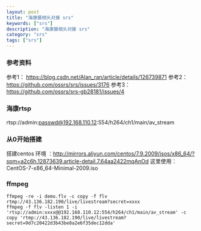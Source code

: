 ```yaml
---
layout: post
title: "海康摄相头对接 srs"
keywords: ["srs"]
description: "海康摄相头对接 srs"
category: "srs"
tags: ["srs"]
---
```


### 参考资料
参考1： https://blog.csdn.net/Alan_ran/article/details/126739871
参考2： https://github.com/ossrs/srs/issues/3176
参考3： https://github.com/ossrs/srs-gb28181/issues/4

### 海康rtsp
rtsp://admin:passwd@192.168.110.12:554/h264/ch1/main/av_stream

### 从0开始搭建
搭建centos 环境 ：http://mirrors.aliyun.com/centos/7.9.2009/isos/x86_64/?spm=a2c6h.12873639.article-detail.7.64aa2422mqAnOd
这里使用：CentOS-7-x86_64-Minimal-2009.iso


### ffmpeg
```
ffmpeg -re -i demo.flv -c copy -f flv rtmp://43.136.182.190/live/livestream?secret=xxxx
ffmpeg -f flv -listen 1 -i 'rtsp://admin:xxxx@@192.168.110.12:554/h264/ch1/main/av_stream' -c copy 'rtmp://43.136.182.190/live/livestream?secret=9d7c20422d3b43be8a2e6f35dec12dda'
```
